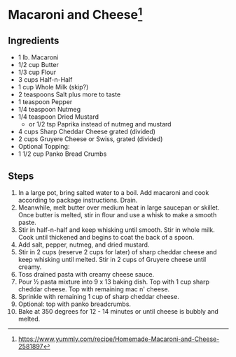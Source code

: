 # Macaroni and Cheese[^1]

## Ingredients
- 1 lb. Macaroni
- 1/2 cup Butter
- 1/3 cup Flour
- 3 cups Half-n-Half
- 1 cup Whole Milk (skip?)
- 2 teaspoons Salt plus more to taste
- 1 teaspoon Pepper
- 1/4 teaspoon Nutmeg
- 1/4 teaspoon Dried Mustard
  - or 1/2 tsp Paprika instead of nutmeg and mustard
- 4 cups Sharp Cheddar Cheese grated (divided)
- 2 cups Gruyere Cheese or Swiss, grated (divided)
- Optional Topping:
- 1 1/2 cup Panko Bread Crumbs

## Steps

1. In a large pot, bring salted water to a boil. Add macaroni and cook according to package instructions. Drain.
2. Meanwhile, melt butter over medium heat in large saucepan or skillet. Once butter is melted, stir in flour and use a whisk to make a smooth paste.
3. Stir in half-n-half and keep whisking until smooth. Stir in whole milk. Cook until thickened and begins to coat the back of a spoon.
4. Add salt, pepper, nutmeg, and dried mustard.
5. Stir in 2 cups (reserve 2 cups for later) of sharp cheddar cheese and keep whisking until melted. Stir in 2 cups of Gruyere cheese until creamy.
6. Toss drained pasta with creamy cheese sauce.
7. Pour ½ pasta mixture into 9 x 13 baking dish. Top with 1 cup sharp cheddar cheese. Top with remaining mac n' cheese.
8. Sprinkle with remaining 1 cup of sharp cheddar cheese.
9. Optional: top with panko breadcrumbs.
10. Bake at 350 degrees for 12 - 14 minutes or until cheese is bubbly and melted.

[^1]: https://www.yummly.com/recipe/Homemade-Macaroni-and-Cheese-2581897
